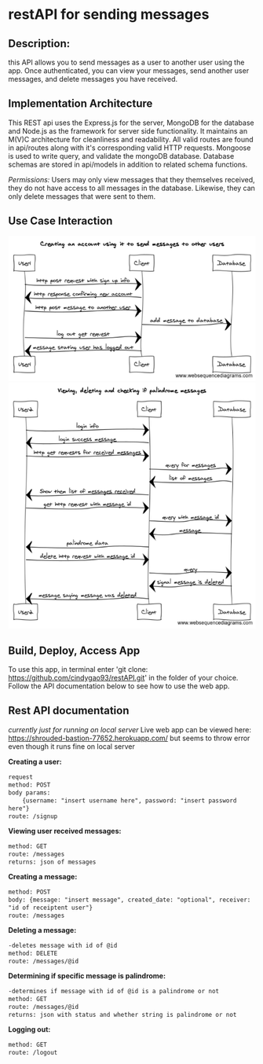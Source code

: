 # restAPI for sending messages

## Description:
this API allows you to send messages as a user to another user using the app. Once authenticated, you can view your messages, send another user messages, and delete messages you have received.

## Implementation Architecture
This REST api uses the Express.js for the server, MongoDB for the database and Node.js as the framework for server side functionality. It maintains an M(V)C architecture for cleanliness and readability. All valid routes are found in api/routes along with it's corresponding valid HTTP requests. Mongoose is used to write query, and validate the mongoDB database. Database schemas are stored in api/models in addition to related schema functions. 

*Permissions:* Users may only view messages that they themselves received, they do not have access to all messages in the database. Likewise, they can only delete messages that were sent to them.


## Use Case Interaction
![Use Case 1](https://github.com/cindygao93/restAPI/blob/master/seq1.png)
![Use Case 2](https://github.com/cindygao93/restAPI/blob/master/seq2.png)


## Build, Deploy, Access App

To use this app, in terminal enter 'git clone: https://github.com/cindygao93/restAPI.git' in the folder of your choice. Follow the API documentation below to see how to use the web app.

## Rest API documentation
_currently just for running on local server_
Live web app can be viewed here: https://shrouded-bastion-77652.herokuapp.com/
but seems to throw error even though it runs fine on local server

**Creating a user:**
```
request 
method: POST
body params: 
    {username: "insert username here", password: "insert password here"}
route: /signup
```

**Viewing user received messages:**
```
method: GET
route: /messages
returns: json of messages
```

**Creating a message:**
```
method: POST
body: {message: "insert message", created_date: "optional", receiver: "id of receiptent user"}
route: /messages
```

**Deleting a message:**
```
-deletes message with id of @id
method: DELETE
route: /messages/@id
```

**Determining if specific message is palindrome:**
```
-determines if message with id of @id is a palindrome or not
method: GET
route: /messages/@id
returns: json with status and whether string is palindrome or not
```

**Logging out:**
```
method: GET
route: /logout
```



